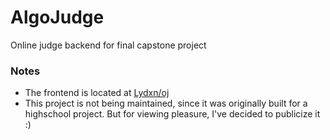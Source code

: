 # AlgoJudge

Online judge backend for final capstone project

### Notes

- The frontend is located at [Lydxn/oj](https://github.com/Lydxn/oj)
- This project is not being maintained, since it was originally built for a highschool project. But for viewing pleasure, I've decided to publicize it :)
